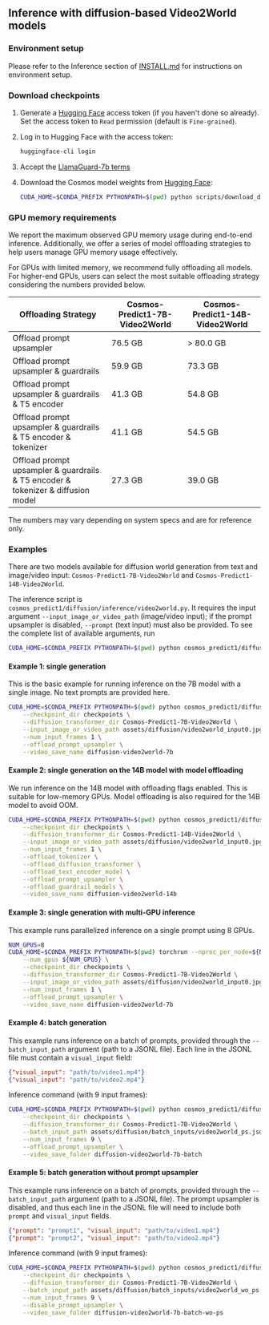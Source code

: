## Inference with diffusion-based Video2World models

### Environment setup

Please refer to the Inference section of [INSTALL.md](/INSTALL.md#inference) for instructions on environment setup.

### Download checkpoints

1. Generate a [Hugging Face](https://huggingface.co/settings/tokens) access token (if you haven't done so already). Set the access token to `Read` permission (default is `Fine-grained`).

2. Log in to Hugging Face with the access token:
   ```bash
   huggingface-cli login
   ```
3. Accept the [LlamaGuard-7b terms](https://huggingface.co/meta-llama/LlamaGuard-7b)

4. Download the Cosmos model weights from [Hugging Face](https://huggingface.co/collections/nvidia/cosmos-predict1-67c9d1b97678dbf7669c89a7):
   ```bash
   CUDA_HOME=$CONDA_PREFIX PYTHONPATH=$(pwd) python scripts/download_diffusion_checkpoints.py --model_sizes 7B 14B --model_types Video2World --checkpoint_dir checkpoints
   ```

### GPU memory requirements

We report the maximum observed GPU memory usage during end-to-end inference. Additionally, we offer a series of model offloading strategies to help users manage GPU memory usage effectively.

For GPUs with limited memory, we recommend fully offloading all models. For higher-end GPUs, users can select the most suitable offloading strategy considering the numbers provided below.

| Offloading Strategy                                                              | Cosmos-Predict1-7B-Video2World | Cosmos-Predict1-14B-Video2World |
|----------------------------------------------------------------------------------|---------|---------|
| Offload prompt upsampler                                                         | 76.5 GB | > 80.0 GB |
| Offload prompt upsampler & guardrails                                            | 59.9 GB | 73.3 GB |
| Offload prompt upsampler & guardrails & T5 encoder                               | 41.3 GB | 54.8 GB |
| Offload prompt upsampler & guardrails & T5 encoder & tokenizer                   | 41.1 GB | 54.5 GB |
| Offload prompt upsampler & guardrails & T5 encoder & tokenizer & diffusion model | 27.3 GB | 39.0 GB |

The numbers may vary depending on system specs and are for reference only.

### Examples

There are two models available for diffusion world generation from text and image/video input: `Cosmos-Predict1-7B-Video2World` and `Cosmos-Predict1-14B-Video2World`.

The inference script is `cosmos_predict1/diffusion/inference/video2world.py`.
It requires the input argument `--input_image_or_video_path` (image/video input); if the prompt upsampler is disabled, `--prompt` (text input) must also be provided.
To see the complete list of available arguments, run
```bash
CUDA_HOME=$CONDA_PREFIX PYTHONPATH=$(pwd) python cosmos_predict1/diffusion/inference/video2world.py --help
```

#### Example 1: single generation
This is the basic example for running inference on the 7B model with a single image. No text prompts are provided here.
```bash
CUDA_HOME=$CONDA_PREFIX PYTHONPATH=$(pwd) python cosmos_predict1/diffusion/inference/video2world.py \
    --checkpoint_dir checkpoints \
    --diffusion_transformer_dir Cosmos-Predict1-7B-Video2World \
    --input_image_or_video_path assets/diffusion/video2world_input0.jpg \
    --num_input_frames 1 \
    --offload_prompt_upsampler \
    --video_save_name diffusion-video2world-7b
```

#### Example 2: single generation on the 14B model with model offloading
We run inference on the 14B model with offloading flags enabled. This is suitable for low-memory GPUs. Model offloading is also required for the 14B model to avoid OOM.
```bash
CUDA_HOME=$CONDA_PREFIX PYTHONPATH=$(pwd) python cosmos_predict1/diffusion/inference/video2world.py \
    --checkpoint_dir checkpoints \
    --diffusion_transformer_dir Cosmos-Predict1-14B-Video2World \
    --input_image_or_video_path assets/diffusion/video2world_input0.jpg \
    --num_input_frames 1 \
    --offload_tokenizer \
    --offload_diffusion_transformer \
    --offload_text_encoder_model \
    --offload_prompt_upsampler \
    --offload_guardrail_models \
    --video_save_name diffusion-video2world-14b
```

#### Example 3: single generation with multi-GPU inference
This example runs parallelized inference on a single prompt using 8 GPUs.
```bash
NUM_GPUS=8
CUDA_HOME=$CONDA_PREFIX PYTHONPATH=$(pwd) torchrun --nproc_per_node=${NUM_GPUS} cosmos_predict1/diffusion/inference/video2world.py \
    --num_gpus ${NUM_GPUS} \
    --checkpoint_dir checkpoints \
    --diffusion_transformer_dir Cosmos-Predict1-7B-Video2World \
    --input_image_or_video_path assets/diffusion/video2world_input0.jpg \
    --num_input_frames 1 \
    --offload_prompt_upsampler \
    --video_save_name diffusion-video2world-7b
```

#### Example 4: batch generation
This example runs inference on a batch of prompts, provided through the `--batch_input_path` argument (path to a JSONL file).
Each line in the JSONL file must contain a `visual_input` field:
```json
{"visual_input": "path/to/video1.mp4"}
{"visual_input": "path/to/video2.mp4"}
```
Inference command (with 9 input frames):
```bash
CUDA_HOME=$CONDA_PREFIX PYTHONPATH=$(pwd) python cosmos_predict1/diffusion/inference/video2world.py \
    --checkpoint_dir checkpoints \
    --diffusion_transformer_dir Cosmos-Predict1-7B-Video2World \
    --batch_input_path assets/diffusion/batch_inputs/video2world_ps.jsonl \
    --num_input_frames 9 \
    --offload_prompt_upsampler \
    --video_save_folder diffusion-video2world-7b-batch
```

#### Example 5: batch generation without prompt upsampler
This example runs inference on a batch of prompts, provided through the `--batch_input_path` argument (path to a JSONL file).
The prompt upsampler is disabled, and thus each line in the JSONL file will need to include both `prompt` and `visual_input` fields.
```json
{"prompt": "prompt1", "visual_input": "path/to/video1.mp4"}
{"prompt": "prompt2", "visual_input": "path/to/video2.mp4"}
```
Inference command (with 9 input frames):
```bash
CUDA_HOME=$CONDA_PREFIX PYTHONPATH=$(pwd) python cosmos_predict1/diffusion/inference/video2world.py \
    --checkpoint_dir checkpoints \
    --diffusion_transformer_dir Cosmos-Predict1-7B-Video2World \
    --batch_input_path assets/diffusion/batch_inputs/video2world_wo_ps.jsonl \
    --num_input_frames 9 \
    --disable_prompt_upsampler \
    --video_save_folder diffusion-video2world-7b-batch-wo-ps
```
